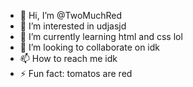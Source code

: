 - 👋 Hi, I’m @TwoMuchRed
- 👀 I’m interested in udjasjd
- 🌱 I’m currently learning html and css lol
- 💞️ I’m looking to collaborate on idk
- 📫 How to reach me idk
- ⚡ Fun fact: tomatos are red
